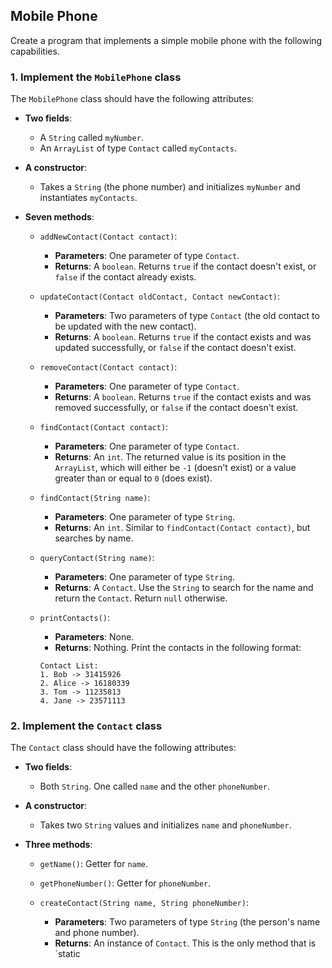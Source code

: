 ## Mobile Phone

Create a program that implements a simple mobile phone with the following capabilities.

### 1. Implement the `MobilePhone` class

The `MobilePhone` class should have the following attributes:

- **Two fields**:
  - A `String` called `myNumber`.
  - An `ArrayList` of type `Contact` called `myContacts`.

- **A constructor**:
  - Takes a `String` (the phone number) and initializes `myNumber` and instantiates `myContacts`.

- **Seven methods**:
  - `addNewContact(Contact contact)`: 
    - **Parameters**: One parameter of type `Contact`.
    - **Returns**: A `boolean`. Returns `true` if the contact doesn't exist, or `false` if the contact already exists.
  
  - `updateContact(Contact oldContact, Contact newContact)`: 
    - **Parameters**: Two parameters of type `Contact` (the old contact to be updated with the new contact).
    - **Returns**: A `boolean`. Returns `true` if the contact exists and was updated successfully, or `false` if the contact doesn't exist.
  
  - `removeContact(Contact contact)`: 
    - **Parameters**: One parameter of type `Contact`.
    - **Returns**: A `boolean`. Returns `true` if the contact exists and was removed successfully, or `false` if the contact doesn't exist.
  
  - `findContact(Contact contact)`: 
    - **Parameters**: One parameter of type `Contact`.
    - **Returns**: An `int`. The returned value is its position in the `ArrayList`, which will either be `-1` (doesn't exist) or a value greater than or equal to `0` (does exist).
  
  - `findContact(String name)`: 
    - **Parameters**: One parameter of type `String`.
    - **Returns**: An `int`. Similar to `findContact(Contact contact)`, but searches by name.
  
  - `queryContact(String name)`: 
    - **Parameters**: One parameter of type `String`.
    - **Returns**: A `Contact`. Use the `String` to search for the name and return the `Contact`. Return `null` otherwise.
  
  - `printContacts()`: 
    - **Parameters**: None.
    - **Returns**: Nothing. Print the contacts in the following format:
    
    ```
    Contact List:
    1. Bob -> 31415926
    2. Alice -> 16180339
    3. Tom -> 11235813
    4. Jane -> 23571113
    ```

### 2. Implement the `Contact` class

The `Contact` class should have the following attributes:

- **Two fields**:
  - Both `String`. One called `name` and the other `phoneNumber`.

- **A constructor**:
  - Takes two `String` values and initializes `name` and `phoneNumber`.

- **Three methods**:
  - `getName()`: Getter for `name`.
  
  - `getPhoneNumber()`: Getter for `phoneNumber`.
  
  - `createContact(String name, String phoneNumber)`: 
    - **Parameters**: Two parameters of type `String` (the person's name and phone number).
    - **Returns**: An instance of `Contact`. This is the only method that is `static
